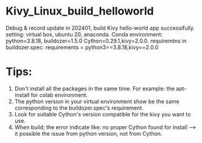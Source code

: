 # Kivy_Linux_build_helloworld
Debug &amp; record
update in 202401, build Kivy hello-world app successifully.
setting: virtual box, ubuntu 20, anaconda.
Conda environment: python=3.8.18, buildozer=1.5.0
Cython=0.29.1,kivy=2.0.0.
requiremtns in buildozer.spec: requirements = python3==3.8.18,kivy==2.0.0
# Tips:
1. Don't install all the packages in the same time. For example: the apt-install for colab environment.
2. The python version in your virtual environment show be the same corresponding to the buildozer.spec's requirement.
3. Look for suitable Cython's version compatible for the kivy you want to use.
4. When build; the error indicate like: no proper Cython found for install --> it possible the issue from python version, not from Cython. 


